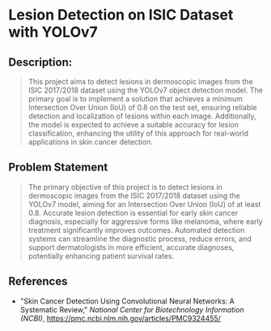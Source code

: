 # Lesion Detection on ISIC Dataset with YOLOv7

## Description:

> This project aims to detect lesions in dermoscopic images from the ISIC 2017/2018 dataset using the YOLOv7 object detection model. The primary goal is to implement a solution that achieves a minimum Intersection Over Union (IoU) of 0.8 on the test set, ensuring reliable detection and localization of lesions within each image. Additionally, the model is expected to achieve a suitable accuracy for lesion classification, enhancing the utility of this approach for real-world applications in skin cancer detection.

## Problem Statement 

> The primary objective of this project is to detect lesions in dermoscopic images from the ISIC 2017/2018 dataset using the YOLOv7 model, aiming for an Intersection Over Union (IoU) of at least 0.8. Accurate lesion detection is essential for early skin cancer diagnosis, especially for aggressive forms like melanoma, where early treatment significantly improves outcomes. Automated detection systems can streamline the diagnostic process, reduce errors, and support dermatologists in more efficient, accurate diagnoses, potentially enhancing patient survival rates.

## References

- "Skin Cancer Detection Using Convolutional Neural Networks: A Systematic Review," *National Center for Biotechnology Information (NCBI)*, https://pmc.ncbi.nlm.nih.gov/articles/PMC9324455/

